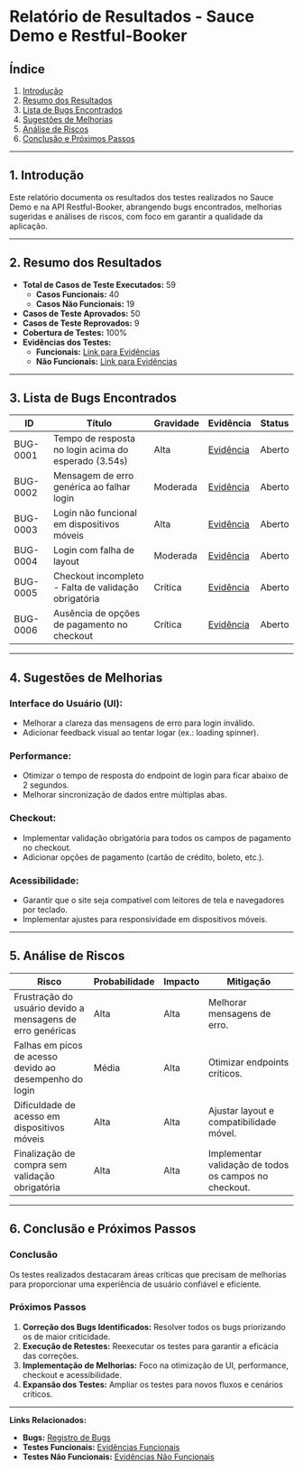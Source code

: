# Relatório de Resultados - Sauce Demo e Restful-Booker

## Índice
1. [Introdução](#introdução)  
2. [Resumo dos Resultados](#resumo-dos-resultados)  
3. [Lista de Bugs Encontrados](#lista-de-bugs-encontrados)  
4. [Sugestões de Melhorias](#sugestões-de-melhorias)  
5. [Análise de Riscos](#análise-de-riscos)  
6. [Conclusão e Próximos Passos](#conclusão-e-próximos-passos)  

---

## 1. Introdução
Este relatório documenta os resultados dos testes realizados no Sauce Demo e na API Restful-Booker, abrangendo bugs encontrados, melhorias sugeridas e análises de riscos, com foco em garantir a qualidade da aplicação.

---

## 2. Resumo dos Resultados

- **Total de Casos de Teste Executados:** 59  
  - **Casos Funcionais:** 40  
  - **Casos Não Funcionais:** 19  
- **Casos de Teste Aprovados:** 50  
- **Casos de Teste Reprovados:** 9  
- **Cobertura de Testes:** 100%  
- **Evidências dos Testes:**  
  - **Funcionais:** [Link para Evidências](https://terabox.com/s/11J0NPRZJ7hfTIFhCHSMfJA)  
  - **Não Funcionais:** [Link para Evidências](https://terabox.com/s/16JvzuwtzvLmdz5cCKArzOw)  

---

## 3. Lista de Bugs Encontrados

| **ID**     | **Título**                                  | **Gravidade** | **Evidência**                                                                                       | **Status** |
|------------|--------------------------------------------|---------------|-----------------------------------------------------------------------------------------------------|------------|
| BUG-0001   | Tempo de resposta no login acima do esperado (3.54s) | Alta          | [Evidência](https://terabox.com/s/1Tt3Bz1a6JdNAH-dLprAJcQ)                                          | Aberto     |
| BUG-0002   | Mensagem de erro genérica ao falhar login  | Moderada      | [Evidência](https://terabox.com/s/1Tt3Bz1a6JdNAH-dLprAJcQ)                                          | Aberto     |
| BUG-0003   | Login não funcional em dispositivos móveis | Alta          | [Evidência](https://terabox.com/s/1Tt3Bz1a6JdNAH-dLprAJcQ)                                          | Aberto     |
| BUG-0004   | Login com falha de layout                 | Moderada      | [Evidência](https://terabox.com/s/1Tt3Bz1a6JdNAH-dLprAJcQ)                                          | Aberto     |
| BUG-0005   | Checkout incompleto - Falta de validação obrigatória | Crítica        | [Evidência](https://terabox.com/s/1Tt3Bz1a6JdNAH-dLprAJcQ)                                          | Aberto     |
| BUG-0006   | Ausência de opções de pagamento no checkout | Crítica        | [Evidência](https://terabox.com/s/1Tt3Bz1a6JdNAH-dLprAJcQ)                                          | Aberto     |

---

## 4. Sugestões de Melhorias

### **Interface do Usuário (UI):**
- Melhorar a clareza das mensagens de erro para login inválido.
- Adicionar feedback visual ao tentar logar (ex.: loading spinner).

### **Performance:**
- Otimizar o tempo de resposta do endpoint de login para ficar abaixo de 2 segundos.
- Melhorar sincronização de dados entre múltiplas abas.

### **Checkout:**
- Implementar validação obrigatória para todos os campos de pagamento no checkout.
- Adicionar opções de pagamento (cartão de crédito, boleto, etc.).

### **Acessibilidade:**
- Garantir que o site seja compatível com leitores de tela e navegadores por teclado.
- Implementar ajustes para responsividade em dispositivos móveis.

---

## 5. Análise de Riscos

| **Risco**                                                 | **Probabilidade** | **Impacto**      | **Mitigação**                           |
|-----------------------------------------------------------|-------------------|------------------|-----------------------------------------|
| Frustração do usuário devido a mensagens de erro genéricas | Alta              | Alta             | Melhorar mensagens de erro.             |
| Falhas em picos de acesso devido ao desempenho do login   | Média             | Alta             | Otimizar endpoints críticos.            |
| Dificuldade de acesso em dispositivos móveis              | Alta              | Alta             | Ajustar layout e compatibilidade móvel. |
| Finalização de compra sem validação obrigatória           | Alta              | Alta             | Implementar validação de todos os campos no checkout. |

---

## 6. Conclusão e Próximos Passos

### **Conclusão**
Os testes realizados destacaram áreas críticas que precisam de melhorias para proporcionar uma experiência de usuário confiável e eficiente. 

### **Próximos Passos**
1. **Correção dos Bugs Identificados:** Resolver todos os bugs priorizando os de maior criticidade.  
2. **Execução de Retestes:** Reexecutar os testes para garantir a eficácia das correções.  
3. **Implementação de Melhorias:** Foco na otimização de UI, performance, checkout e acessibilidade.  
4. **Expansão dos Testes:** Ampliar os testes para novos fluxos e cenários críticos.  

---

**Links Relacionados:**  
- **Bugs:** [Registro de Bugs](https://terabox.com/s/1Tt3Bz1a6JdNAH-dLprAJcQ)  
- **Testes Funcionais:** [Evidências Funcionais](https://terabox.com/s/11J0NPRZJ7hfTIFhCHSMfJA)  
- **Testes Não Funcionais:** [Evidências Não Funcionais](https://terabox.com/s/16JvzuwtzvLmdz5cCKArzOw)  
